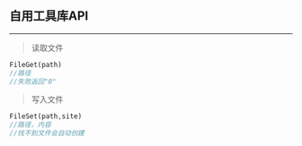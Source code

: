 ## 自用工具库API
***
>读取文件
```php
FileGet(path)
//路径
//失败返回"0"
```
>写入文件
```php
FileSet(path,site)
//路径，内容
//找不到文件会自动创建
```
